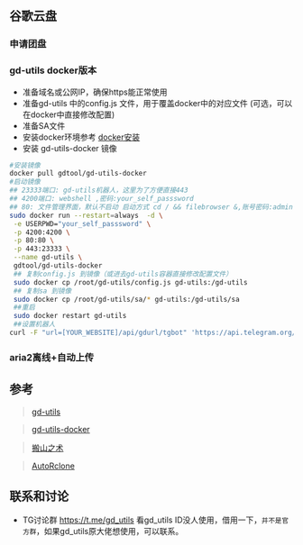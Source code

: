 ## 谷歌云盘
### 申请团盘


### gd-utils docker版本
- 准备域名或公网IP，确保https能正常使用
- 准备gd-utils 中的config.js 文件，用于覆盖docker中的对应文件
(可选，可以在docker中直接修改配置)
- 准备SA文件
- 安装docker环境参考 [docker安装](https://docs.docker.com/engine/install/centos/)
- 安装 gd-utils-docker 镜像
```bash
#安装镜像
docker pull gdtool/gd-utils-docker
#启动镜像 
## 23333端口: gd-utils机器人，这里为了方便直接443
## 4200端口: webshell ,密码:your_self_passsword
## 80: 文件管理界面，默认不启动 启动方式 cd / && filebrowser &,账号密码:admin
sudo docker run --restart=always  -d \
 -e USERPWD="your_self_passsword" \
 -p 4200:4200 \
 -p 80:80 \
 -p 443:23333 \
 --name gd-utils \
 gdtool/gd-utils-docker
 ## 复制config.js 到镜像（或进去gd-utils容器直接修改配置文件）
 sudo docker cp /root/gd-utils/config.js gd-utils:/gd-utils
 ## 复制sa 到镜像
 sudo docker cp /root/gd-utils/sa/* gd-utils:/gd-utils/sa
 ##重启
 sudo docker restart gd-utils
 ##设置机器人
curl -F "url=[YOUR_WEBSITE]/api/gdurl/tgbot" 'https://api.telegram.org/bot[YOUR_BOT_TOKEN]/setWebhook'
```

### aria2离线+自动上传


## 参考
> [gd-utils](https://github.com/iwestlin/gd-utils)

> [gd-utils-docker](https://github.com/gdtool/gd-utils-docker)

> [搬山之术](https://tech.he-sb.top/posts/usage-of-gclone/)

> [AutoRclone](https://tech.he-sb.top/posts/usage-of-gclone/)

## 联系和讨论
- TG讨论群 https://t.me/gd_utils 看gd_utils ID没人使用，借用一下，`并不是官方群`，如果gd_utils原大佬想使用，可以联系。
